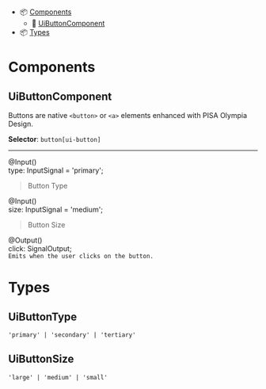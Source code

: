 - 📦 [Components](#components)
  - 📂 [UiButtonComponent](#UiButtonComponent)
- 📦 [Types](#types)

# Components

## UiButtonComponent

Buttons are native `<button>` or `<a>` elements enhanced with PISA Olympia Design.

**Selector**: `button[ui-button]`

---

@Input()\
type: InputSignal<UiButtonType> = 'primary';
> Button Type

@Input()\
size: InputSignal<UiButtonSize> = 'medium';
> Button Size

@Output()\
click: SignalOutput<MouseEvent>;\
`Emits when the user clicks on the button.`

# Types

## UiButtonType

`'primary' | 'secondary' | 'tertiary'`

## UiButtonSize

`'large' | 'medium' | 'small'`
